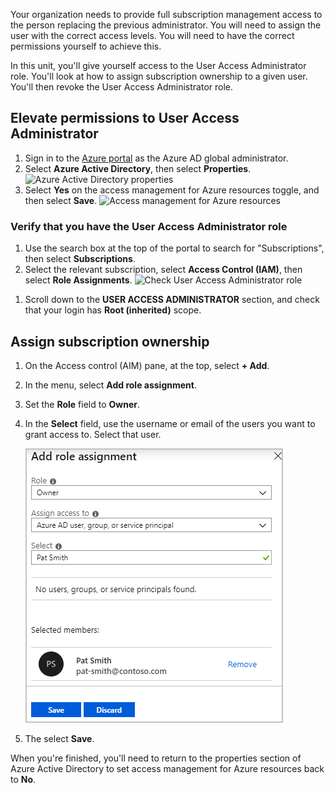 Your organization needs to provide full subscription management access to the person replacing the previous administrator. You will need to assign the user with the correct access levels. You will need to have the correct permissions yourself to achieve this.

In this unit, you'll give yourself access to the User Access Administrator role. You'll look at how to assign subscription ownership to a given user. You'll then revoke the User Access Administrator role.

## Elevate permissions to User Access Administrator

1. Sign in to the [Azure portal](<https://portal.azure.com/learn.docs.microsoft.com?azure-portal=true>) as the Azure AD global administrator.
1. Select **Azure Active Directory**, then select **Properties**.
![Azure Active Directory properties](../media/2-active-directory-properties.png)<!-- Original image: https://docs.microsoft.com/en-us/azure/role-based-access-control/media/elevate-access-global-admin/aad-properties.png -->
1. Select **Yes** on the access management for Azure resources toggle, and then select **Save**.
![Access management for Azure resources](../media/2-access-management-azure-resources.png)<!-- Original image: https://docs.microsoft.com/en-us/azure/role-based-access-control/media/elevate-access-global-admin/aad-properties-global-admin-setting.png -->

### Verify that you have the User Access Administrator role

1. Use the search box at the top of the portal to search for "Subscriptions", then select **Subscriptions**.
1. Select the relevant subscription, select **Access Control (IAM)**, then select **Role Assignments**.
![Check User Access Administrator role](../media/4-check-role.png)
<!-- Original image: https://docs.microsoft.com/en-us/azure/role-based-access-control/media/elevate-access-global-admin/iam-root.png -->
1. Scroll down to the **USER ACCESS ADMINISTRATOR** section, and check that your login has **Root (inherited)** scope.

## Assign subscription ownership

1. On the Access control (AIM) pane, at the top, select **+ Add**.
1. In the menu, select **Add role assignment**.
1. Set the **Role** field to **Owner**.
1. In the **Select** field, use the username or email of the users you want to grant access to. Select that user.

    ![text](../media/4-add-owner-role.png)
    
1. The select **Save**.

When you're finished, you'll need to return to the properties section of Azure Active Directory to set access management for Azure resources back to **No**.
